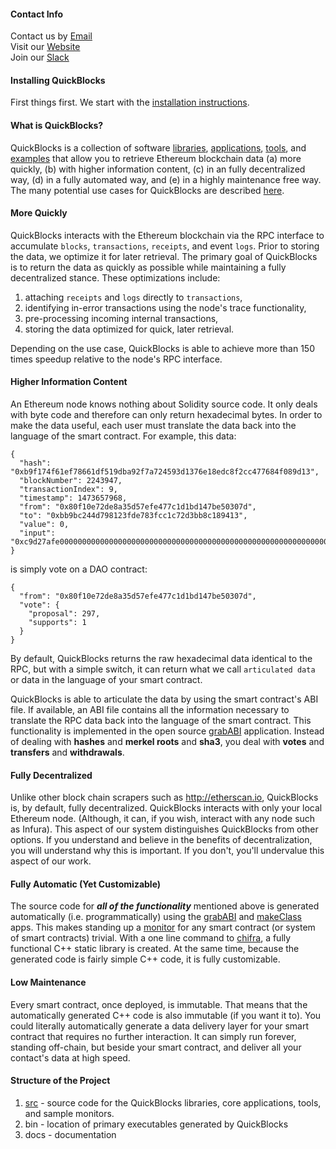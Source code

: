 #### Contact Info

Contact us by [Email](mailto:jrush@quickblocks.io)  
Visit our [Website](http://quickblocks.io)  
Join our [Slack](https://join.slack.com/t/quickblocks/shared_invite/enQtMzEzMzYzODI2MDY4LWRjZWUzMzg3N2RhYjMzN2FiYWMzYzlmYTA1MzJhNDM3NTUyMmZlOWU1ZWY5ZjdjMjcyZTMzMjk2NDI0ZTVhZTg)

#### Installing QuickBlocks

First things first. We start with the [installation instructions](src/other/install/INSTALL.md).

#### What is QuickBlocks?

QuickBlocks is a collection of software [libraries](src/libs), [applications](src/apps), [tools](src/tools), and [examples](src/samples) that allow you to retrieve 
Ethereum blockchain data (a) more quickly, (b) with higher information content, (c) in an fully decentralized way, (d) in a fully automated way, and (e) in a highly 
maintenance free way. The many potential use cases for QuickBlocks are described 
[here](https://github.com/Great-Hill-Corporation/quickBlocks/blob/master/docs/README_use_cases.md).

#### More Quickly

QuickBlocks interacts with the Ethereum blockchain via the RPC interface to accumulate `blocks`, `transactions`, `receipts`, and event `logs`. Prior to storing the 
data, we optimize it for later retrieval. The primary goal of QuickBlocks is to return the data as quickly as possible while maintaining a fully decentralized 
stance. These optimizations include:

1. attaching `receipts` and `logs` directly to `transactions`,
2. identifying in-error transactions using the node's trace functionality,
3. pre-processing incoming internal transactions,
4. storing the data optimized for quick, later retrieval.

Depending on the use case, QuickBlocks is able to achieve more than 150 times speedup relative to the node's RPC interface.

#### Higher Information Content

An Ethereum node knows nothing about Solidity source code. It only deals with byte code and therefore can only return hexadecimal bytes. In order to make the data useful, each user must translate the data back into the language of the smart contract. For example, this data:

    {
      "hash": "0xb9f174f61ef78661df519dba92f7a724593d1376e18edc8f2cc477684f089d13",
      "blockNumber": 2243947,
      "transactionIndex": 9,
      "timestamp": 1473657968,
      "from": "0x80f10e72de8a35d57efe477c1d1bd147be50307d",
      "to": "0xbb9bc244d798123fde783fcc1c72d3bb8c189413",
      "value": 0,
      "input": "0xc9d27afe00000000000000000000000000000000000000000000000000000000000001290000000000000000000000000000000000000000000000000000000000000001",
    }

is simply vote on a DAO contract:

    {
      "from": "0x80f10e72de8a35d57efe477c1d1bd147be50307d",
      "vote": {
        "proposal": 297,
        "supports": 1
      } 
    }

By default, QuickBlocks returns the raw hexadecimal data identical to the RPC, but with a simple switch, it can return what we call `articulated data` or data in the language of your smart contract.

QuickBlocks is able to articulate the data by using the smart contract's ABI file. If available, an ABI file contains all the information necessary to translate the 
RPC data back into the language of the smart contract. This functionality is implemented in the open source [grabABI](src/apps/grabABI) 
application. Instead of dealing with **hashes** and **merkel roots** and **sha3**, you deal with **votes** and **transfers** and **withdrawals**.

#### Fully Decentralized

Unlike other block chain scrapers such as http://etherscan.io, QuickBlocks is, by default, fully decentralized. QuickBlocks interacts with only your local Ethereum 
node. (Although, it can, if you wish, interact with any node such as Infura). This aspect of our system distinguishes QuickBlocks from other options. If you 
understand and believe in the benefits of decentralization, you will understand why this is important. If you don't, you'll undervalue this aspect of our work.

#### Fully Automatic (Yet Customizable)

The source code for ***all of the functionality*** mentioned above is generated automatically (i.e. programmatically) using the [grabABI](src/apps/grabABI) and 
[makeClass](src/apps/makeClass) apps. This makes standing up a [monitor](src/monitors/README.md) for any smart contract (or system of smart contracts) trivial. With 
a one line command to [chifra](src/apps/chifra/README.md), a fully functional C++ static library is created. At the same time, because the generated code is fairly 
simple C++ code, it is fully customizable.

#### Low Maintenance

Every smart contract, once deployed, is immutable. That means that the automatically generated C++ code is also immutable (if you want it to). You could literally 
automatically generate a data delivery layer for your smart contract that requires no further interaction. It can simply run forever, standing off-chain, but beside 
your smart contract, and deliver all your contact's data at high speed.

#### Structure of the Project

1. [src](src) - source code for the QuickBlocks libraries, core applications, tools, and sample monitors.
2. bin - location of primary executables generated by QuickBlocks
3. docs - documentation
